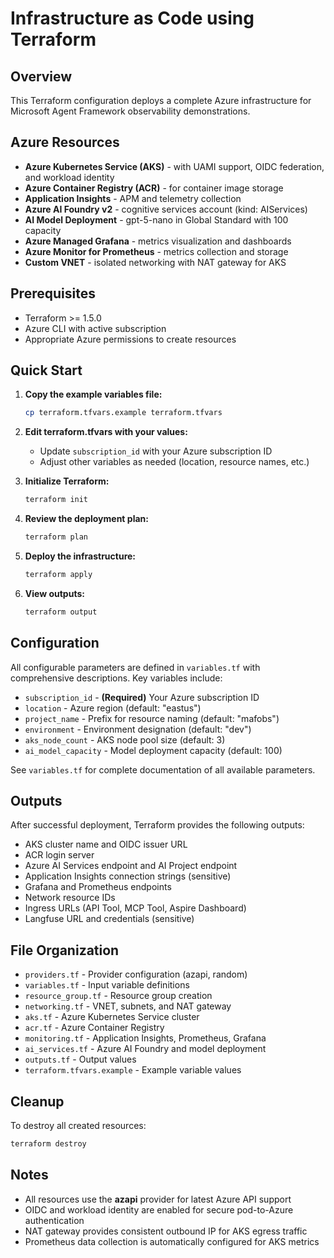 # Infrastructure as Code using Terraform

## Overview

This Terraform configuration deploys a complete Azure infrastructure for Microsoft Agent Framework observability demonstrations.

## Azure Resources

- **Azure Kubernetes Service (AKS)** - with UAMI support, OIDC federation, and workload identity
- **Azure Container Registry (ACR)** - for container image storage
- **Application Insights** - APM and telemetry collection
- **Azure AI Foundry v2** - cognitive services account (kind: AIServices)
- **AI Model Deployment** - gpt-5-nano in Global Standard with 100 capacity
- **Azure Managed Grafana** - metrics visualization and dashboards
- **Azure Monitor for Prometheus** - metrics collection and storage
- **Custom VNET** - isolated networking with NAT gateway for AKS

## Prerequisites

- Terraform >= 1.5.0
- Azure CLI with active subscription
- Appropriate Azure permissions to create resources

## Quick Start

1. **Copy the example variables file:**
   ```bash
   cp terraform.tfvars.example terraform.tfvars
   ```

2. **Edit terraform.tfvars with your values:**
   - Update `subscription_id` with your Azure subscription ID
   - Adjust other variables as needed (location, resource names, etc.)

3. **Initialize Terraform:**
   ```bash
   terraform init
   ```

4. **Review the deployment plan:**
   ```bash
   terraform plan
   ```

5. **Deploy the infrastructure:**
   ```bash
   terraform apply
   ```

6. **View outputs:**
   ```bash
   terraform output
   ```

## Configuration

All configurable parameters are defined in `variables.tf` with comprehensive descriptions. Key variables include:

- `subscription_id` - **(Required)** Your Azure subscription ID
- `location` - Azure region (default: "eastus")
- `project_name` - Prefix for resource naming (default: "mafobs")
- `environment` - Environment designation (default: "dev")
- `aks_node_count` - AKS node pool size (default: 3)
- `ai_model_capacity` - Model deployment capacity (default: 100)

See `variables.tf` for complete documentation of all available parameters.

## Outputs

After successful deployment, Terraform provides the following outputs:

- AKS cluster name and OIDC issuer URL
- ACR login server
- Azure AI Services endpoint and AI Project endpoint
- Application Insights connection strings (sensitive)
- Grafana and Prometheus endpoints
- Network resource IDs
- Ingress URLs (API Tool, MCP Tool, Aspire Dashboard)
- Langfuse URL and credentials (sensitive)

## File Organization

- `providers.tf` - Provider configuration (azapi, random)
- `variables.tf` - Input variable definitions
- `resource_group.tf` - Resource group creation
- `networking.tf` - VNET, subnets, and NAT gateway
- `aks.tf` - Azure Kubernetes Service cluster
- `acr.tf` - Azure Container Registry
- `monitoring.tf` - Application Insights, Prometheus, Grafana
- `ai_services.tf` - Azure AI Foundry and model deployment
- `outputs.tf` - Output values
- `terraform.tfvars.example` - Example variable values

## Cleanup

To destroy all created resources:

```bash
terraform destroy
```

## Notes

- All resources use the **azapi** provider for latest Azure API support
- OIDC and workload identity are enabled for secure pod-to-Azure authentication
- NAT gateway provides consistent outbound IP for AKS egress traffic
- Prometheus data collection is automatically configured for AKS metrics